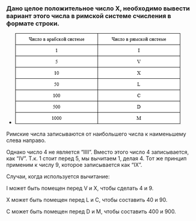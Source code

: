 ### Дано целое положительное число X, необходимо вывести вариант этого числа в римской системе счисления в формате строки.

- ![rome_picture](1_3_table.png)

Римские числа записываются от наибольшего числа к наименьшему слева направо.

Однако число 4 не является “IIII”. Вместо этого число 4 записывается, как “IV”. Т.к. 1 стоит перед 5, мы вычитаем 1, делая 4. Тот же принцип применим к числу 9, которое записывается как “IX”.

Случаи, когда используется вычитание:

I может быть помещен перед V и X, чтобы сделать 4 и 9.

X может быть помещен перед L и C, чтобы составить 40 и 90.

C может быть помещен перед D и M, чтобы составить 400 и 900.